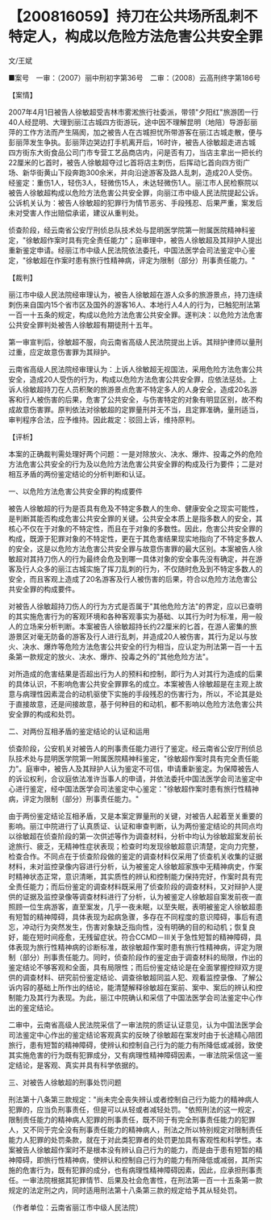 # 【200816059】持刀在公共场所乱刺不特定人，构成以危险方法危害公共安全罪

文/王斌

■案号　一审：（2007）丽中刑初字第36号　二审：（2008）云高刑终字第186号

【案情】

2007年4月1日被告人徐敏超受吉林市雾淞旅行社委派，带领"夕阳红"旅游团一行40人经昆明、大理到丽江古城四方街游玩，途中因不理解昆明（地陪）导游彭丽萍的工作方法而产生隔阂，加之被告人在古城担忧所带游客在丽江古城走散，便与彭丽萍发生争执。彭丽萍边哭边打手机离开后，16时许，被告人徐敏超走进古城四方街东大街食品公司门市专营工艺品商店内，问是否有刀，当店主拿出一把长约22厘米的匕首时，被告人徐敏超夺过匕首将店主刺伤，后挥动匕首向四方街广场、新华街黄山下段奔跑300余米，并向沿途游客及路人乱刺，造成20人受伤。经鉴定：重伤1人，轻伤3人，轻微伤15人，未达轻微伤1人。丽江市人民检察院以被告人徐敏超构成以危险方法危害公共安全罪，向丽江市中级人民法院提起公诉。公诉机关认为：被告人徐敏超的犯罪行为情节恶劣、手段残忍、后果严重，案发后未对受害人作出赔偿承诺，建议从重判处。

侦查阶段，经云南省公安厅刑侦总队技术处与昆明医学院第一附属医院精神科鉴定，"徐敏超作案时具有完全责任能力"；庭审理中，被告人徐敏超及其辩护人提出重新鉴定申请。经丽江市中级人民法院依法委托，中国法医学会司法鉴定中心鉴定，"徐敏超在作案时患有旅行性精神病，评定为限制（部分）刑事责任能力。"

【裁判】

丽江市中级人民法院经审理认为，被告人徐敏超在游人众多的旅游景点，持刀连续刺伤来自国内15个省市区及国外的游客16人、本地行人4人的行为，已触犯刑法第一百一十五条的规定，构成以危险方法危害公共安全罪。遂判决：以危险方法危害公共安全罪判处被告人徐敏超有期徒刑十五年。

第一审宣判后，徐敏超不服，向云南省高级人民法院提出上诉。其辩护律师以量刑过重，应定故意伤害罪为其辩护。

云南省高级人民法院经审理认为：上诉人徐敏超无视国法，采用危险方法危害公共安全，造成20人受伤的行为，构成以危险方法危害公共安全罪，应依法惩处。上诉人徐敏超持刀在人员积聚的旅游景点危害不特定多人的人身安全，造成20名游客和行人被伤害的后果，危害了公共安全，与伤害特定的对象有明显区别，故不构成故意伤害罪。原判依法对徐敏超的定罪量刑并无不当，且定罪准确，量刑适当，审判程序合法，应予维持。因此裁定：驳回上诉，维持原判。

【评析】

本案的正确裁判需处理好两个问题：一是对除放火、决水、爆炸、投毒之外的危险方法危害公共安全的行为及以危险方法危害公共安全罪的构成及行为要件；二是对相互矛盾的两份鉴定结论的分析判断和认证。

一、以危险方法危害公共安全罪的构成要件

被告人徐敏超的行为是否具有危及不特定多数人的生命、健康安全之现实可能性，是判断其能否构成危害公共安全罪的关键。公共安全本质上是指多数人的安全，其核心不仅在于对象的不特定性，而且在于对象的多数性。因此，危害公共安全罪的构成，既源于犯罪对象的不特定性，更在于其危害结果现实地指向了不特定多数人的安全，这是以危险方法危害公共安全罪与故意伤害罪的最大区别。本案被告人徐敏超对其持刀伤人的行为最终会危及到哪一具体对象的安全事先没有确定，并在游客及行人众多的丽江古城实施了挥刀乱刺的行为，不仅随时危及到不特定多数人的安全，而且客观上造成了20名游客及行人被伤害的后果，符合以危险方法危害公共安全罪的构成要件。

对被告人徐敏超持刀伤人的行为方式是否属于"其他危险方法"的界定，应以已查明的其实施危害行为的客观环境和各种客观事实为基础、以其行为时为标准，用一般人的立场来分析判断。本案被告人徐敏超持长约22厘米的匕首，在游人密集的旅游景区对毫无防备的游客及行人进行乱刺，并造成20人被伤害，其行为足以与放火、决水、爆炸等危险方法危害公共安全的行为相当，应认定为刑法第一百一十五条第一款规定的放火、决水、爆炸、投毒之外的"其他危险方法"。

对所造成的危害结果是否超出行为人的预料和控制，即行为人对其行为造成的后果的具体认识，不影响危害公共安全罪罪名的成立。本案被告人徐敏超是在主观上故意与病理性因素混合的动机驱使下实施的手段残忍的伤害行为，所以，不论其是处于直接故意，还是间接故意，基于何种目的和动机，都不影响以危险方法危害公共安全罪的构成和处罚。

二、对两份互相矛盾的鉴定结论的认证和运用

侦查阶段，公安机关对被告人的刑事责任能力进行了鉴定。经云南省公安厅刑侦总队技术处与昆明医学院第一附属医院精神科鉴定，"徐敏超作案时具有完全责任能力"。庭审中，被告人及其辩护人认为鉴定不可信，申请重新鉴定。为保障被告人的诉讼权利，合议庭依法准许当事人的申请，并依法委托中国法医学会司法鉴定中心进行鉴定，经中国法医学会司法鉴定中心鉴定："徐敏超作案时患有旅行性精神病，评定为限制（部分）刑事责任能力。"

由于两份鉴定结论互相矛盾，又是本案定罪量刑的关键，对被告人起着至关重要的影响。丽江中院进行了认真质证、认证和审查判断，认为两份鉴定结论的共同点均以徐敏超在侦查阶段的第一次供述等作为调查材料，分析中均认为徐敏超案发前长途旅行、疲乏，无精神性症状表现；检查时均发现徐敏超意识清楚，定向力完整，检查合作。不同点在于侦查阶段做的鉴定的调查材料仅采用了侦查机关收集的证据材料，未对监控录像内容进行分析，认为被鉴定人徐敏超家族中无精神病史，作案时精神状态正常，意识清晰，其实质性的辨认和控制能力保持完好，作案时具有完全责任能力；而后份鉴定的调查材料既采用了侦查阶段的调查材料，又对辩护人提供的证据及监控录像等调查材料进行了分析，认为被鉴定人徐敏超自案发前夜一直照顾一位生病游客，直至案发，几乎一夜未眠，以至失眠，表明被鉴定人徐敏超患有短暂的精神障碍，具体表现为起病急骤，多存在不同程度的意识障碍，事后有遗忘，冲动行为突然发生，伤害对象缺乏指向性，没有明确的目的和动机；恢复良好，能在短时间痊愈，无残留症状。符合CCMD－III关于急性短暂的精神障碍，具体表现为旅行性精神病的诊断标准，故徐敏超作案时患有旅行性精神病，评定为限制（部分）刑事责任能力。同时，侦查阶段作的鉴定由于调查材料的局限，作出的鉴定结论不够客观和全面，具有局限性；而后份鉴定结论是在全面掌握控辩双方提供的调查材料、研究前份鉴定结论、调查徐敏超同监人犯、观看监控录像、了解公诉内容的基础上所作出的结论，能清楚解释徐敏超在案前、案中、案后的辨认和控制能力及其行为表现。为此，丽江中院确认和采信了中国法医学会司法鉴定中心作出的鉴定结论。

二审中，云南省高级人民法院采信了一审法院的质证认证意见，认为中国法医学会司法鉴定中心作出的鉴定结论客观真实的反映了徐敏超在案发时由于长途精心陪团旅行，患有短暂的精神障碍，使辨认和控制自己行为的能力有所降低或减弱，致使其实施危害的行为既有犯罪成分，又有病理性精神障碍因素，一审法院采信这一鉴定结论，是客观、真实并具有科学依据的。

三、对被告人徐敏超的刑事处罚问题

刑法第十八条第三款规定："尚未完全丧失辨认或者控制自己行为能力的精神病人犯罪的，应当负刑事责任，但是可以从轻或者减轻处罚。"依照刑法的这一规定，限制责任能力的精神病人犯罪的刑事责任，既不同于有完全刑事责任能力的犯罪人，又不同于完全没有刑事责任能力的精神病人，刑法之所以特别规定对限制责任能力人犯罪的处罚条款，就在于对此类犯罪者的处罚更加具有客观性和科学性。本案被告人徐敏超作案时不是根本没有辨认自己行为的能力，而是由于患有短暂的精神障碍，即旅行性精神病，使辨认和控制自己行为的能力有所降低或减弱，其所实施的危害行为，既有犯罪的成分，也有病理性精神障碍因素，因此，应承担刑事责任。一审法院根据其犯罪情节、后果及社会危害性，在刑法第一百一十五条第一款规定的法定刑之内，同时适用刑法第十八条第三款的规定给予其从轻处罚。

（作者单位：云南省丽江市中级人民法院）